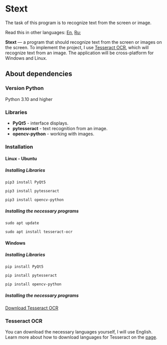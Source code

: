 # Stext

The task of this program is to recognize text from the screen or image.

Read this in other languages: [En](https://github.com/Mark-TinZ/Stext/blob/main/README.md), [Ru](https://github.com/Mark-TinZ/Stext/blob/main/README.ru.md);

**Stext** — a program that should recognize text from the screen or images on the screen. To implement the project, I use [Tesseract OCR](https://github.com/tesseract-ocr/tesseract), which will recognize text from an image. 
The application will be cross-platform for Windows and Linux.



## About dependencies

### Version Python
Python 3.10 and higher

### Libraries
 - **PyQt5** - interface displays.
 - **pytesseract** - text recognition from an image.
 - **opencv-python** - working with images.

### Installation

#### Linux - Ubuntu 
##### Installing Libraries
```
pip3 install PyQt5
```
```
pip3 install pytesseract
```
```
pip3 install opencv-python
```
##### Installing the necessary programs
```
sudo apt update
```
```
sudo apt install tesseract-ocr
```
#### Windows
##### Installing Libraries
```
pip install PyQt5
```
```
pip install pytesseract
```
```
pip install opencv-python
```
##### Installing the necessary programs
[Download Tesseract OCR](https://tesseract-ocr.github.io/tessdoc/Downloads.html)
### Tesseract OCR
You can download the necessary languages yourself, I will use English.
Learn more about how to download languages for Tesseract on the [page](https://github.com/tesseract-ocr/tesseract/blob/main/doc/tesseract.1.asc#languages-and-scripts).
